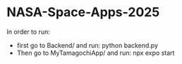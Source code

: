 # NASA-Space-Apps-2025


In order to run: 
- first go to Backend/ and run: python backend.py
- Then go to MyTamagochiApp/ and run: npx expo start 
